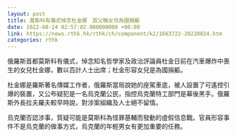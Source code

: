 ```yaml
---
layout: post
title: 莫斯科有儀式悼念杜金娜　其父稱女兒為國捐軀
date: 2022-08-24 02:57:02.000000000 +08:00
link: https://news.rthk.hk/rthk/ch/component/k2/1663722-20220824.htm
categories: rthk
---
```


俄羅斯首都莫斯科有儀式，悼念知名哲學家及政治評論員杜金日前在汽車爆炸中喪生的女兒杜金娜，數以百計人士出席；杜金形容女兒是為國捐軀。

杜金娜是羅斯著名傳媒工作者，俄羅斯當局說她的座駕車底，被人設置了可遙控引爆的裝置，又公布疑犯是一名烏克蘭公民，指控烏克蘭特工部門是幕後黑手。俄羅斯外長拉夫羅夫較早時說，對涉案組織及人士絕不留情。

烏克蘭否認涉事，質疑可能是莫斯科為怪罪基輔而發動的虛假信息戰。官員形容事件不是烏克蘭的做事方式，烏克蘭的年輕男女有更加重要的任務。
